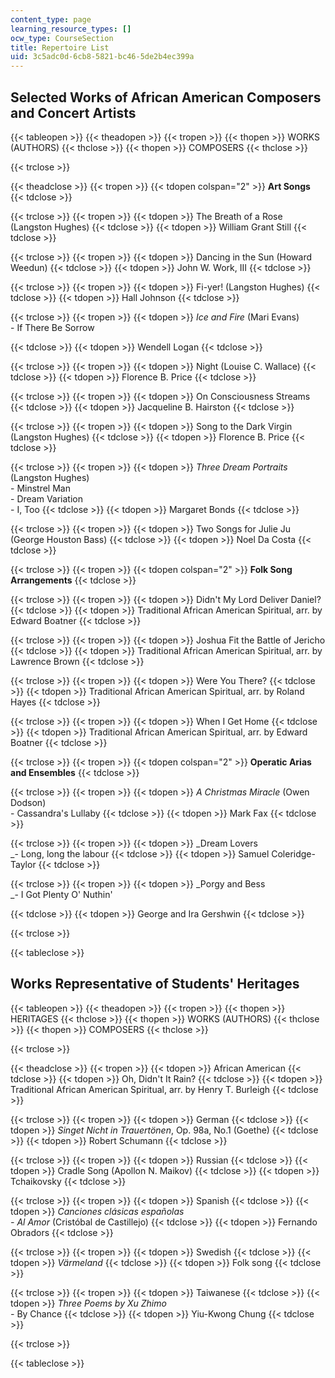 ```yaml
---
content_type: page
learning_resource_types: []
ocw_type: CourseSection
title: Repertoire List
uid: 3c5adc0d-6cb8-5821-bc46-5de2b4ec399a
---
```


Selected Works of African American Composers and Concert Artists
----------------------------------------------------------------

{{< tableopen >}}
{{< theadopen >}}
{{< tropen >}}
{{< thopen >}}
WORKS (AUTHORS)
{{< thclose >}}
{{< thopen >}}
COMPOSERS
{{< thclose >}}

{{< trclose >}}

{{< theadclose >}}
{{< tropen >}}
{{< tdopen colspan="2" >}}
**Art Songs**
{{< tdclose >}}

{{< trclose >}}
{{< tropen >}}
{{< tdopen >}}
The Breath of a Rose (Langston Hughes)
{{< tdclose >}}
{{< tdopen >}}
William Grant Still
{{< tdclose >}}

{{< trclose >}}
{{< tropen >}}
{{< tdopen >}}
Dancing in the Sun (Howard Weedun)
{{< tdclose >}}
{{< tdopen >}}
John W. Work, III
{{< tdclose >}}

{{< trclose >}}
{{< tropen >}}
{{< tdopen >}}
Fi-yer! (Langston Hughes)
{{< tdclose >}}
{{< tdopen >}}
Hall Johnson
{{< tdclose >}}

{{< trclose >}}
{{< tropen >}}
{{< tdopen >}}
_Ice and Fire_ (Mari Evans)  
\- If There Be Sorrow  

{{< tdclose >}}
{{< tdopen >}}
Wendell Logan
{{< tdclose >}}

{{< trclose >}}
{{< tropen >}}
{{< tdopen >}}
Night (Louise C. Wallace)
{{< tdclose >}}
{{< tdopen >}}
Florence B. Price
{{< tdclose >}}

{{< trclose >}}
{{< tropen >}}
{{< tdopen >}}
On Consciousness Streams
{{< tdclose >}}
{{< tdopen >}}
Jacqueline B. Hairston
{{< tdclose >}}

{{< trclose >}}
{{< tropen >}}
{{< tdopen >}}
Song to the Dark Virgin (Langston Hughes)
{{< tdclose >}}
{{< tdopen >}}
Florence B. Price
{{< tdclose >}}

{{< trclose >}}
{{< tropen >}}
{{< tdopen >}}
_Three Dream Portraits_ (Langston Hughes)  
\- Minstrel Man  
\- Dream Variation  
\- I, Too
{{< tdclose >}}
{{< tdopen >}}
Margaret Bonds
{{< tdclose >}}

{{< trclose >}}
{{< tropen >}}
{{< tdopen >}}
Two Songs for Julie Ju (George Houston Bass)
{{< tdclose >}}
{{< tdopen >}}
Noel Da Costa
{{< tdclose >}}

{{< trclose >}}
{{< tropen >}}
{{< tdopen colspan="2" >}}
**Folk Song Arrangements**
{{< tdclose >}}

{{< trclose >}}
{{< tropen >}}
{{< tdopen >}}
Didn't My Lord Deliver Daniel?
{{< tdclose >}}
{{< tdopen >}}
Traditional African American Spiritual, arr. by Edward Boatner
{{< tdclose >}}

{{< trclose >}}
{{< tropen >}}
{{< tdopen >}}
Joshua Fit the Battle of Jericho
{{< tdclose >}}
{{< tdopen >}}
Traditional African American Spiritual, arr. by Lawrence Brown
{{< tdclose >}}

{{< trclose >}}
{{< tropen >}}
{{< tdopen >}}
Were You There?
{{< tdclose >}}
{{< tdopen >}}
Traditional African American Spiritual, arr. by Roland Hayes
{{< tdclose >}}

{{< trclose >}}
{{< tropen >}}
{{< tdopen >}}
When I Get Home
{{< tdclose >}}
{{< tdopen >}}
Traditional African American Spiritual, arr. by Edward Boatner
{{< tdclose >}}

{{< trclose >}}
{{< tropen >}}
{{< tdopen colspan="2" >}}
**Operatic Arias and Ensembles**
{{< tdclose >}}

{{< trclose >}}
{{< tropen >}}
{{< tdopen >}}
_A Christmas Miracle_ (Owen Dodson)  
\- Cassandra's Lullaby
{{< tdclose >}}
{{< tdopen >}}
Mark Fax
{{< tdclose >}}

{{< trclose >}}
{{< tropen >}}
{{< tdopen >}}
_Dream Lovers  
_\- Long, long the labour
{{< tdclose >}}
{{< tdopen >}}
Samuel Coleridge-Taylor
{{< tdclose >}}

{{< trclose >}}
{{< tropen >}}
{{< tdopen >}}
_Porgy and Bess  
_\- I Got Plenty O' Nuthin'  

{{< tdclose >}}
{{< tdopen >}}
George and Ira Gershwin
{{< tdclose >}}

{{< trclose >}}

{{< tableclose >}}

Works Representative of Students' Heritages
-------------------------------------------

{{< tableopen >}}
{{< theadopen >}}
{{< tropen >}}
{{< thopen >}}
HERITAGES
{{< thclose >}}
{{< thopen >}}
WORKS (AUTHORS)
{{< thclose >}}
{{< thopen >}}
COMPOSERS
{{< thclose >}}

{{< trclose >}}

{{< theadclose >}}
{{< tropen >}}
{{< tdopen >}}
African American
{{< tdclose >}}
{{< tdopen >}}
Oh, Didn't It Rain?
{{< tdclose >}}
{{< tdopen >}}
Traditional African American Spiritual, arr. by Henry T. Burleigh
{{< tdclose >}}

{{< trclose >}}
{{< tropen >}}
{{< tdopen >}}
German
{{< tdclose >}}
{{< tdopen >}}
_Singet Nicht in Trauertönen_, Op. 98a, No.1 (Goethe)
{{< tdclose >}}
{{< tdopen >}}
Robert Schumann
{{< tdclose >}}

{{< trclose >}}
{{< tropen >}}
{{< tdopen >}}
Russian
{{< tdclose >}}
{{< tdopen >}}
Cradle Song (Apollon N. Maikov)
{{< tdclose >}}
{{< tdopen >}}
Tchaikovsky
{{< tdclose >}}

{{< trclose >}}
{{< tropen >}}
{{< tdopen >}}
Spanish
{{< tdclose >}}
{{< tdopen >}}
_Canciones clásicas españolas  
\- Al Amor_ (Cristóbal de Castillejo)
{{< tdclose >}}
{{< tdopen >}}
Fernando Obradors
{{< tdclose >}}

{{< trclose >}}
{{< tropen >}}
{{< tdopen >}}
Swedish
{{< tdclose >}}
{{< tdopen >}}
_Värmeland_
{{< tdclose >}}
{{< tdopen >}}
Folk song
{{< tdclose >}}

{{< trclose >}}
{{< tropen >}}
{{< tdopen >}}
Taiwanese
{{< tdclose >}}
{{< tdopen >}}
_Three Poems by Xu Zhimo  
\-_ By Chance
{{< tdclose >}}
{{< tdopen >}}
Yiu-Kwong Chung
{{< tdclose >}}

{{< trclose >}}

{{< tableclose >}}